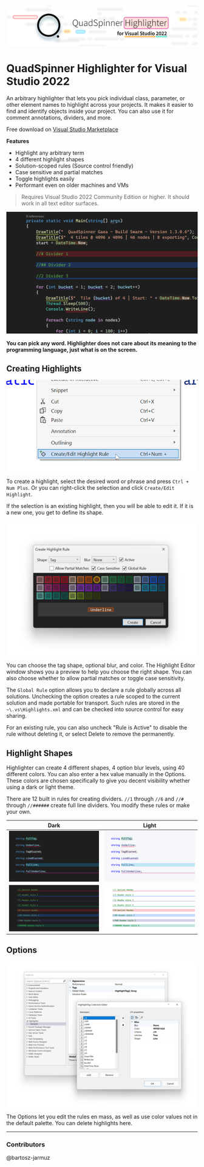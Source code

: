 ![](images/cover-git.png)

# QuadSpinner Highlighter for Visual Studio 2022

An arbitrary highlighter that lets you pick individual class, parameter, or other element names to highlight across your projects. It makes it easier to find and identify objects inside your project. You can also use it for comment annotations, dividers, and more.

Free download on [Visual Studio Marketplace](https://marketplace.visualstudio.com/items?itemName=DaxPandhi.Highlighter1)

**Features**
- Highlight any arbitrary term
- 4 different highlight shapes
- Solution-scoped rules (Source control friendly)
- Case sensitive and partial matches
- Toggle highlights easily
- Performant even on older machines and VMs

> Requires Visual Studio 2022 Community Edition or higher. It should work in all text editor surfaces.

![](images/example_code.png)

**You can pick any word. Highlighter does not care about its meaning to the programming language, just what is on the screen.**

## Creating Highlights

![](images/menu.png)

To create a highlight, select the desired word or phrase and press `Ctrl + Num Plus`. Or you can right-click the selection and click `Create/Edit Highlight`.

If the selection is an existing highlight, then you will be able to edit it. If it is a new one, you get to define its shape.

![](images/editor_new.png)

You can choose the tag shape, optional blur, and color. The Highlight Editor window shows you a preview to help you choose the right shape. You can also choose whether to allow partial matches or toggle case sensitivity.

The `Global Rule` option allows you to declare a rule globally across all solutions. Unchecking the option creates a rule scoped to the current solution and made portable for transport. Such rules are stored in the `~\.vs\Highlights.xml` and can be checked into source control for easy sharing.

For an existing rule, you can also uncheck "Rule is Active" to disable the rule without deleting it, or select Delete to remove the permanently.

## Highlight Shapes

Highlighter can create 4 different shapes, 4 option blur levels, using 40 different colors. You can also enter a hex value manually in the Options. These colors are chosen specifically to give you decent visibility whether using a dark or light theme.

There are 12 built in rules for creating dividers. `//1` through `//6` and `//#` through `//######` create full line dividers. You modify these rules or make your own.

| Dark | Light|
| --- | --- |
| ![](images/example_dark.png) | ![](images/example_light.png) | 
| ![](images/dividers_dark.png) | ![](images/dividers_light.png) |

## Options

![](images/options.png)

The Options let you edit the rules en mass, as well as use color values not in the default palette. You can delete highlights here.

---

### Contributors

@bartosz-jarmuz 
